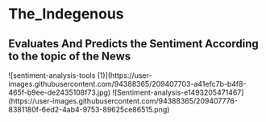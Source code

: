 # The_Indegenous

<h2>Evaluates And Predicts the Sentiment According to the topic of the News</h2>
![sentiment-analysis-tools (1)](https://user-images.githubusercontent.com/94388365/209407703-a41efc7b-b4f8-465f-b9ee-de2435108f73.jpg)
![Sentiment-analysis-e1493205471467](https://user-images.githubusercontent.com/94388365/209407776-8381180f-6ed2-4ab4-9753-89625ce86515.png)
